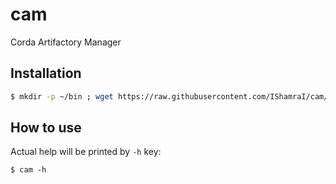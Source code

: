 # cam
Corda Artifactory Manager

## Installation
```bash
$ mkdir -p ~/bin ; wget https://raw.githubusercontent.com/IShamraI/cam/master/cam.py -O ~/bin/cam ; chmod +x ~/bin/cam ; [[ `grep -Fxq 'export PATH="$HOME/bin:$PATH"' ~/.bashrc` ]] || echo 'export PATH="$HOME/bin:$PATH"' >> ~/.bashrc ; source ~/.bashrc
```

## How to use

Actual help will be printed by `-h` key:
```
$ cam -h
```
